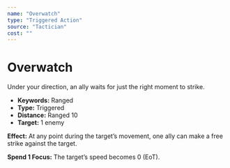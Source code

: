 ```yaml
---
name: "Overwatch"
type: "Triggered Action"
source: "Tactician"
cost: ""
---
```


# Overwatch

Under your direction, an ally waits for just the right moment to strike.

- **Keywords:** Ranged
- **Type:** Triggered
- **Distance:** Ranged 10
- **Target:** 1 enemy

**Effect:** At any point during the target’s movement, one ally can make a free strike against the target.

**Spend 1 Focus:** The target’s speed becomes 0 (EoT).

